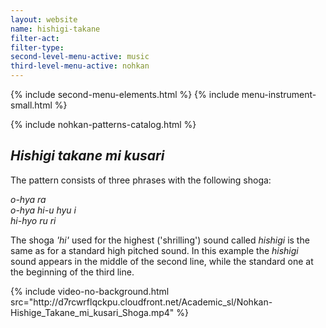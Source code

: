 ```yaml
---
layout: website
name: hishigi-takane
filter-act:
filter-type:
second-level-menu-active: music
third-level-menu-active: nohkan
---
```


{% include second-menu-elements.html %}
{% include menu-instrument-small.html %}

<main class="page-content">
<div class="wrapper sidebar-contents">
  <aside class="sidebar-contents__table">
    {% include nohkan-patterns-catalog.html %}
  </aside>
  <section class="sidebar-contents__section">
  <div class="text-container">
    <h2><em>Hishigi takane mi kusari</em></h2>
    <p>The pattern consists of three phrases with the following shoga:</p><p>
<em>o-hya ra<br>
o-hya hi-u hyu i<br>
hi-hyo ru ri
</em>
</p><p> The shoga <em>'hi'</em> used for the highest ('shrilling') sound called <em>hishigi</em> is the same as for a standard high pitched sound. In this example the <em>hishigi</em> sound appears in the middle of the second line, while the standard one at the beginning of the third line. </p>
{% include video-no-background.html
  src="http://d7rcwrflqckpu.cloudfront.net/Academic_sl/Nohkan-Hishige_Takane_mi_kusari_Shoga.mp4"
%}
  </div>
  </section>
  </div>
</main>
